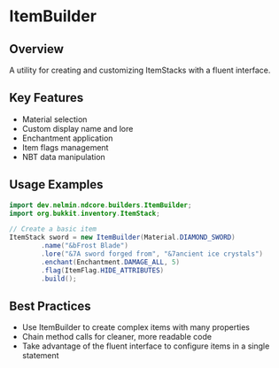 # ItemBuilder

## Overview

A utility for creating and customizing ItemStacks with a fluent interface.

## Key Features

- Material selection
- Custom display name and lore
- Enchantment application
- Item flags management
- NBT data manipulation

## Usage Examples

```java
import dev.nelmin.ndcore.builders.ItemBuilder;
import org.bukkit.inventory.ItemStack;

// Create a basic item
ItemStack sword = new ItemBuilder(Material.DIAMOND_SWORD)
        .name("&bFrost Blade")
        .lore("&7A sword forged from", "&7ancient ice crystals")
        .enchant(Enchantment.DAMAGE_ALL, 5)
        .flag(ItemFlag.HIDE_ATTRIBUTES)
        .build();
```

## Best Practices

- Use ItemBuilder to create complex items with many properties
- Chain method calls for cleaner, more readable code
- Take advantage of the fluent interface to configure items in a single statement